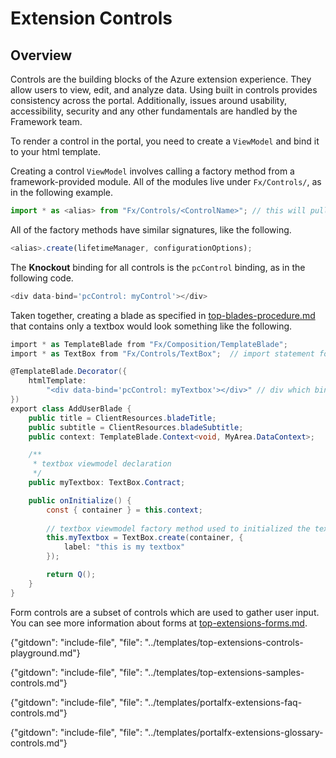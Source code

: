 
# Extension Controls

## Overview 

Controls are the building blocks of the Azure extension experience. They allow users to view, edit, and analyze data. Using built in controls provides consistency across the portal.  Additionally, issues around usability, accessibility, security and any other fundamentals are handled by the Framework team.

To render a control in the portal, you need to create a `ViewModel` and bind it to your html template.

Creating a control `ViewModel` involves calling a factory method from a framework-provided module.  All of the modules live under `Fx/Controls/`, as in the following example.

```ts
import * as <alias> from "Fx/Controls/<ControlName>"; // this will pull in the <ControlName> module
```

All of the factory methods have similar signatures, like the following.

```ts
<alias>.create(lifetimeManager, configurationOptions);
```

The **Knockout** binding for all controls is the `pcControl` binding, as in the following code.

```ts
<div data-bind='pcControl: myControl'></div>
```

Taken together, creating a blade as specified in [top-blades-procedure.md](top-blades-procedure.md) that contains only a textbox would look something like the following.

```cs
import * as TemplateBlade from "Fx/Composition/TemplateBlade";
import * as TextBox from "Fx/Controls/TextBox";  // import statement for the control

@TemplateBlade.Decorator({
    htmlTemplate:
        "<div data-bind='pcControl: myTextbox'></div>" // div which binds to the textbox viewmodel
})
export class AddUserBlade {
    public title = ClientResources.bladeTitle;
    public subtitle = ClientResources.bladeSubtitle;
    public context: TemplateBlade.Context<void, MyArea.DataContext>;

    /**
     * textbox viewmodel declaration
     */
    public myTextbox: TextBox.Contract;

    public onInitialize() {
        const { container } = this.context;
        
        // textbox viewmodel factory method used to initialized the textbox;
        this.myTextbox = TextBox.create(container, {
            label: "this is my textbox"
        });

        return Q();
    }
}
```

Form controls are a subset of controls which are used to gather user input.  You can see more information about forms at [top-extensions-forms.md](top-extensions-forms.md).

{"gitdown": "include-file", "file": "../templates/top-extensions-controls-playground.md"}

{"gitdown": "include-file", "file": "../templates/top-extensions-samples-controls.md"}

{"gitdown": "include-file", "file": "../templates/portalfx-extensions-faq-controls.md"}
    
{"gitdown": "include-file", "file": "../templates/portalfx-extensions-glossary-controls.md"}

